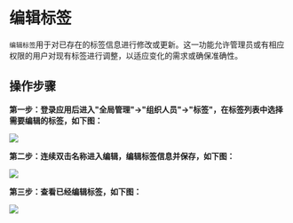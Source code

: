 编辑标签
===

`编辑标签`用于对已存在的标签信息进行修改或更新。这一功能允许管理员或有相应权限的用户对现有标签进行调整，以适应变化的需求或确保准确性。

## 操作步骤

**第一步：登录应用后进入"全局管理"->"组织人员"->"标签"，在标签列表中选择需要编辑的标签，如下图：**

![](https://bj-c1-prod-files.xcan.cloud/storage/pubapi/v1/file/tag-edit.png?fid=207887511026925747&fpt=FT8lozRvV9tXdCR3DF9wZaShjJAf9zBBgGwgNjdq)

**第二步：连续双击名称进入编辑，编辑标签信息并保存，如下图：**

![](https://bj-c1-prod-files.xcan.cloud/storage/pubapi/v1/file/tag-editinfo.png?fid=207887511026925749&fpt=4TEHCdmYKJGko4MZ3dF5rcweioCP5lyZxVM7G4if)

**第三步：查看已经编辑标签，如下图：**

![](https://bj-c1-prod-files.xcan.cloud/storage/pubapi/v1/file/tag-editlist.png?fid=207887511026925751&fpt=GAvSBzeHeOue4elFK6lTOjaJwxVHfcgTvk5TdV55)

